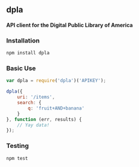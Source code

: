 ## dpla
#### API client for the Digital Public Library of America

### Installation
```bash
npm install dpla
```

### Basic Use
```javascript
var dpla = require('dpla')('APIKEY');

dpla({
    uri: '/items',
    search: {
        q: 'fruit+AND+banana'
    }
}, function (err, results) {
    // Yay data!
});
```

### Testing
```bash
npm test
```